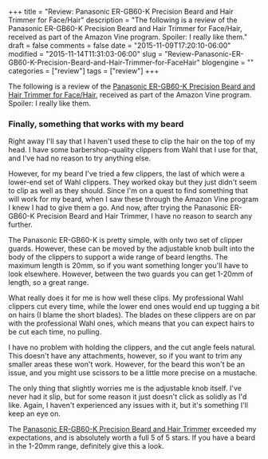 +++
title = "Review: Panasonic ER-GB60-K Precision Beard and Hair Trimmer for Face/Hair"
description = "The following is a review of the Panasonic ER-GB60-K Precision Beard and Hair Trimmer for Face/Hair, received as part of the Amazon Vine program. Spoiler: I really like them."
draft = false
comments = false
date = "2015-11-09T17:20:10-06:00"
modified = "2015-11-14T11:31:03-06:00"
slug = "Review-Panasonic-ER-GB60-K-Precision-Beard-and-Hair-Trimmer-for-FaceHair"
blogengine = ""
categories = ["review"]
tags = ["review"]
+++

<div class="note"><p>The following is a review of the <a href="http://amzn.to/1O06RSk">Panasonic ER-GB60-K Precision Beard and Hair Trimmer for Face/Hair</a>, received as part of the Amazon Vine program. Spoiler: I really like them.</p></div>

<h3>Finally, something that works with my beard</h3>

<p>Right away I'll say that I haven't used these to clip the hair on the top of my head. I have some barbershop-quality clippers from Wahl that I use for that, and I've had no reason to try anything else.</p>

<p>However, for my beard I've tried a few clippers, the last of which were a lower-end set of Wahl clippers. They worked okay but they just didn't seem to clip as well as they should. Since I'm on a quest to find something that will work for my beard, when I saw these through the Amazon Vine program I knew I had to give them a go. And now, after trying the Panasonic ER-GB60-K Precision Beard and Hair Trimmer, I have no reason to search any further.</p>

<p>The Panasonic ER-GB60-K is pretty simple, with only two set of clipper guards. However, these can be moved by the adjustable knob built into the body of the clippers to support a wide range of beard lengths. The maximum length is 20mm, so if you want something longer you'll have to look elsewhere. However, between the two guards you can get 1-20mm of length, so a great range.</p>

<p>What really does it for me is how well these clips. My professional Wahl clippers cut every time, while the lower end ones would end up tugging a bit on hairs (I blame the short blades). The blades on these clippers are on par with the professional Wahl ones, which means that you can expect hairs to be cut each time, no pulling.</p>

<p>I have no problem with holding the clippers, and the cut angle feels natural. This doesn't have any attachments, however, so if you want to trim any smaller areas these won't work. However, for the beard this won't be an issue, and you might use scissors to be a little more precise on a mustache.</p>

<p>The only thing that slightly worries me is the adjustable knob itself. I've never had it slip, but for some reason it just doesn't click as solidly as I'd like. Again, I haven't experienced any issues with it, but it's something I'll keep an eye on.</p>

<p>The <a href="http://amzn.to/1O06RSk">Panasonic ER-GB60-K Precision Beard and Hair Trimmer</a> exceeded my expectations, and is absolutely worth a full 5 of 5 stars. If you have a beard in the 1-20mm range, definitely give this a look.</p>
